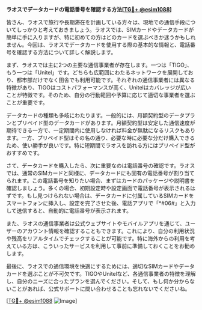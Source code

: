 **ラオスでデータカードの電話番号を確認する方法[[TG💪+ @esim1088](https://t.me/s/esim1088)]**

皆さん、ラオスで旅行や長期滞在を計画している方々は、現地での通信手段についてしっかりと考えておきましょう。ラオスでは、SIMカードやデータカードが簡単に手に入りますが、特に初めての方はどのカードを選ぶべきか迷うかもしれません。今回は、ラオスでデータカードを使用する際の基本的な情報と、電話番号を確認する方法について詳しく解説します。

まず、ラオスでは主に2つの主要な通信事業者が存在します。一つは「TIGO」、もう一つは「Unitel」です。どちらも広範囲にわたるネットワークを展開しており、都市部だけでなく田舎でも利用可能です。それぞれの通信事業者には異なる特徴があり、TIGOはコストパフォーマンスが高く、Unitelはカバレッジが広いことが特徴です。そのため、自分の行動範囲や予算に応じて適切な事業者を選ぶことが重要です。

データカードの種類も多岐にわたります。一般的には、月額契約型のデータプランとプリペイド型のデータカードがあります。月額契約型は安定した通信速度が期待できる一方で、一定期間内に使用しなければ料金が無駄になるリスクもあります。一方、プリペイド型はその名の通り、必要な時に必要な分だけ購入できるため、使い勝手が良いです。特に短期間でラオスを訪れる方にはプリペイド型がおすすめです。

さて、データカードを購入したら、次に重要なのは電話番号の確認です。ラオスでは、通常のSIMカードと同様に、データカードにも固有の電話番号が割り当てられます。この電話番号を知りたい場合、まずはカードのパッケージや説明書を確認しましょう。多くの場合、初期設定時や設定画面で電話番号が表示されるはずです。もし見つけられない場合は、データカードに付属しているSIMカードをスマートフォンに挿入し、設定を完了させた後、電話アプリで「*#06#」と入力して送信すると、自動的に電話番号が表示されます。

また、ラオスの通信事業者は公式ウェブサイトやモバイルアプリを通じて、ユーザーのアカウント情報を確認することもできます。これにより、自分の利用状況や残高をリアルタイムでチェックすることが可能です。特に海外からの利用を考えている方は、こういったサービスを利用して事前に準備しておくことをお勧めします。

最後に、ラオスでの通信環境を快適にするためには、適切なSIMカードやデータカードを選ぶことが不可欠です。TIGOやUnitelなど、各通信事業者の特徴を理解し、自分のニーズに合ったプランを選んでください。そして、もし何か分からないことがあれば、公式サポートに問い合わせることも忘れないでくださいね。

[[TG💪+ @esim1088](https://t.me/s/esim1088) ![Image](https://i.postimg.cc/Y0z9fWf4/image.png)]